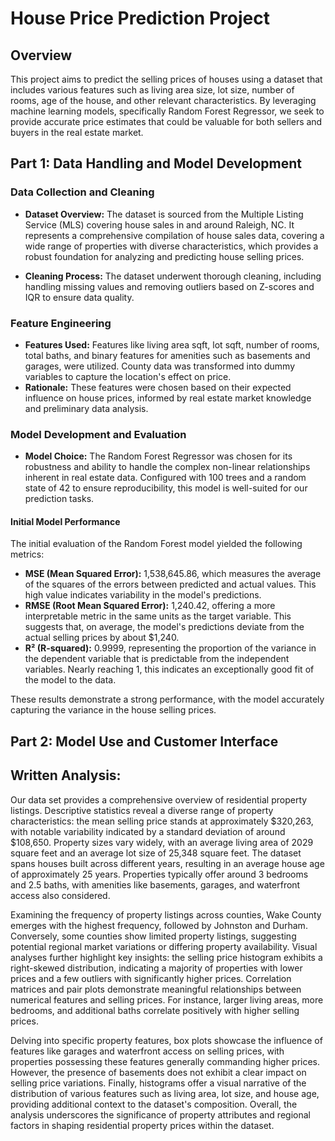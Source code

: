 # House Price Prediction Project

## Overview
This project aims to predict the selling prices of houses using a dataset that includes various features such as living area size, lot size, number of rooms, age of the house, and other relevant characteristics. By leveraging machine learning models, specifically Random Forest Regressor, we seek to provide accurate price estimates that could be valuable for both sellers and buyers in the real estate market.

## Part 1: Data Handling and Model Development

### Data Collection and Cleaning
- **Dataset Overview:** The dataset is sourced from the Multiple Listing Service (MLS) covering house sales in and around Raleigh, NC. It represents a comprehensive compilation of house sales data, covering a wide range of properties with diverse characteristics, which provides a robust foundation for analyzing and predicting house selling prices.
  
- **Cleaning Process:** The dataset underwent thorough cleaning, including handling missing values and removing outliers based on Z-scores and IQR to ensure data quality.

### Feature Engineering
- **Features Used:** Features like living area sqft, lot sqft, number of rooms, total baths, and binary features for amenities such as basements and garages, were utilized. County data was transformed into dummy variables to capture the location's effect on price.
- **Rationale:** These features were chosen based on their expected influence on house prices, informed by real estate market knowledge and preliminary data analysis.

### Model Development and Evaluation
- **Model Choice:** The Random Forest Regressor was chosen for its robustness and ability to handle the complex non-linear relationships inherent in real estate data. Configured with 100 trees and a random state of 42 to ensure reproducibility, this model is well-suited for our prediction tasks.

#### Initial Model Performance
The initial evaluation of the Random Forest model yielded the following metrics:
- **MSE (Mean Squared Error):** 1,538,645.86, which measures the average of the squares of the errors between predicted and actual values. This high value indicates variability in the model's predictions.
- **RMSE (Root Mean Squared Error):** 1,240.42, offering a more interpretable metric in the same units as the target variable. This suggests that, on average, the model's predictions deviate from the actual selling prices by about $1,240.
- **R² (R-squared):** 0.9999, representing the proportion of the variance in the dependent variable that is predictable from the independent variables. Nearly reaching 1, this indicates an exceptionally good fit of the model to the data.

These results demonstrate a strong performance, with the model accurately capturing the variance in the house selling prices.





## Part 2: Model Use and Customer Interface


## Written Analysis:

Our data set provides a comprehensive overview of residential property listings. Descriptive statistics reveal a diverse range of property characteristics: the mean selling price stands at approximately $320,263, with notable variability indicated by a standard deviation of around $108,650. Property sizes vary widely, with an average living area of 2029 square feet and an average lot size of 25,348 square feet. The dataset spans houses built across different years, resulting in an average house age of approximately 25 years. Properties typically offer around 3 bedrooms and 2.5 baths, with amenities like basements, garages, and waterfront access also considered.

Examining the frequency of property listings across counties, Wake County emerges with the highest frequency, followed by Johnston and Durham. Conversely, some counties show limited property listings, suggesting potential regional market variations or differing property availability. Visual analyses further highlight key insights: the selling price histogram exhibits a right-skewed distribution, indicating a majority of properties with lower prices and a few outliers with significantly higher prices. Correlation matrices and pair plots demonstrate meaningful relationships between numerical features and selling prices. For instance, larger living areas, more bedrooms, and additional baths correlate positively with higher selling prices.

Delving into specific property features, box plots showcase the influence of features like garages and waterfront access on selling prices, with properties possessing these features generally commanding higher prices. However, the presence of basements does not exhibit a clear impact on selling price variations. Finally, histograms offer a visual narrative of the distribution of various features such as living area, lot size, and house age, providing additional context to the dataset's composition. Overall, the analysis underscores the significance of property attributes and regional factors in shaping residential property prices within the dataset.

